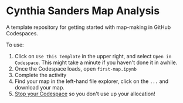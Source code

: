 # Cynthia Sanders Map Analysis

A template repository for getting started with map-making in GitHub Codespaces.

To use:

  1. Click on `Use this Template` in the upper right, and select `Open in Codespace`. This might take a minute if you haven't done it in awhile.
  2. Once the Codespace loads, open `first-map.ipynb`
  3. Complete the activity
  4. Find your map in the left-hand file explorer, click on the `...` and download your map.
  5. [Stop your Codespace](https://docs.github.com/en/codespaces/developing-in-a-codespace/stopping-and-starting-a-codespace#stopping-a-codespace) so you don't use up your allocation!

